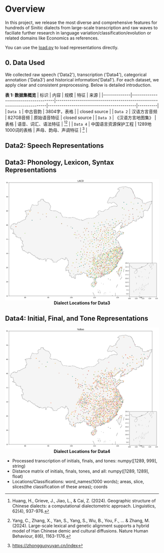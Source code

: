 # Overview

In this project, we release the most diverse and comprehensive features for hundreds of Sinitic dialects from large-scale transcription and raw waves to faciliate further research in language variation/classification/evolution or related domains like Economics as references.

You can use the [load.py](load.py) to load representations directly.

## 0. Data Used

We collected raw speech ('Data2'), transcription ('Data4'), categorical annotation ('Data3') and historical information('Data1'). For each dataset, we apply clear and consistent preprocessing. Below is detailed introduction.

**表 1: 数据集概览**
| 标识  | 内容  | 规模  |  特征  | 来源 |
|--------------|--------------------------------------|-------------------------------------------------------------------------|---------------------------------------------|----------|
| `Data 1` | 中古音韵 | 3804字，表格  |          | closed source |
| `Data 2` | 汉语方言音频 | 827GB音频  |  原始语音特征  | closed source |
| `Data 3` | 《汉语方言地图集》 | 表格  |  语音、词汇、语法特征  | [^huang2024][^yang2024] |
| `Data 4` | 中国语言资源保护工程  |  1289地1000词的表格  |  声母、韵母、声调特征  | [^1] |

[^1]: <https://zhongguoyuyan.cn/index>
[^huang2024]: Huang, H., Grieve, J., Jiao, L., & Cai, Z. (2024). Geographic structure of Chinese dialects: a computational dialectometric approach. Linguistics, 62(4), 937-976.
[^yang2024]: Yang, C., Zhang, X., Yan, S., Yang, S., Wu, B., You, F., ... & Zhang, M. (2024). Large-scale lexical and genetic alignment supports a hybrid model of Han Chinese demic and cultural diffusions. Nature Human Behaviour, 8(6), 1163-1176.
[^zhang2019]: Zhang, M., Yan, S., Pan, W., & Jin, L. (2019). Phylogenetic evidence for Sino-Tibetan origin in northern China in the Late Neolithic. Nature, 569(7754), 112-115.


## Data2: Speech Representations 

## Data3: Phonology, Lexicon, Syntax Representations

<div align="center">
<img align="center" src="imgs/LACD.PNG" width="1000px" />
<b><br>Dialect Locations for Data3</b>
</div>

## Data4: Initial, Final, and Tone Representations

<div align="center">
<img align="center" src="imgs/YuBao.PNG" width="1000px" />
<b><br>Dialect Locations for Data4</b>
</div>

- Processed transcription of initials, finals, and tones: numpy([1289, 999], string)
- Distance matrix of initials, finals, tones, and all: numpy([1289, 1289], float)
- Locations/Classifications: word_names(1000 words); areas, slice, slices(the classification of these areas); coords 





